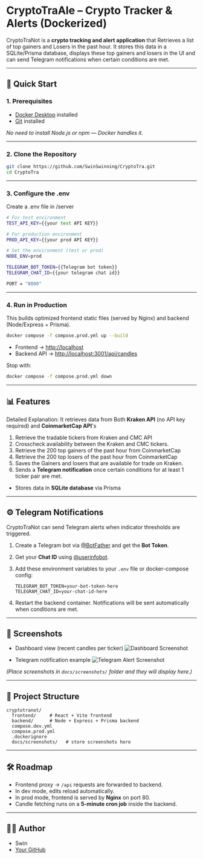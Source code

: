 # CryptoTraAle – Crypto Tracker & Alerts (Dockerized)

CryptoTraNot is a **crypto tracking and alert application** that Retrieves a list of top gainers and Losers in the past hour. It stores this data in a SQLite/Prisma database, displays these top gainers and losers in the UI and can send Telegram notifications when certain conditions are met.

---

## 🚀 Quick Start

### 1. Prerequisites

* [Docker Desktop](https://www.docker.com/products/docker-desktop) installed
* [Git](https://git-scm.com/) installed

*No need to install Node.js or npm — Docker handles it.*

---

### 2. Clone the Repository

```bash
git clone https://github.com/SwinSwinning/CryptoTra.git
cd CryptoTra
```

---

### 3. Configure the .env

Create a .env file in /server

```bash
# For test environment
TEST_API_KEY={{your test API KEY}}

# For production environment
PROD_API_KEY={{your prod API KEY}}

# Set the environment (test or prod)
NODE_ENV=prod

TELEGRAM_BOT_TOKEN={{Telegram bot token}}
TELEGRAM_CHAT_ID={{your telegram chat id}}

PORT = "8080"
```

---

### 4. Run in Production

This builds optimized frontend static files (served by Nginx) and backend (Node/Express + Prisma).

```bash
docker compose -f compose.prod.yml up --build
```

* Frontend → [http://localhost](http://localhost)
* Backend API → [http://localhost:3001/api/candles](http://localhost:3001/api/candles)

Stop with:

```bash
docker compose -f compose.prod.yml down
```

---

## 📊 Features

Detailed Explanation:
It retrieves data from Both **Kraken API** (no API key required) and **CoinmarketCap API**'s 
1. Retrieve the tradable tickers from Kraken and CMC API 
2. Crosscheck availability between the Kraken and CMC tickers.
3. Retrieve the 200 top gainers of the past hour from CoinmarketCap
4. Retrieve the 200 top losers of the past hour from CoinmarketCap
5. Saves the Gainers and losers that are available for trade on Kraken.
6. Sends a **Telegram notification** once certain conditions for at least 1 ticker pair are met. 

* Stores data in **SQLite database** via Prisma


---

## ⚙️ Telegram Notifications

CryptoTraNot can send Telegram alerts when indicator thresholds are triggered.

1. Create a Telegram bot via [@BotFather](https://t.me/botfather) and get the **Bot Token**.
2. Get your **Chat ID** using [@userinfobot](https://t.me/userinfobot).
3. Add these environment variables to your `.env` file or docker-compose config:

   ```env
   TELEGRAM_BOT_TOKEN=your-bot-token-here
   TELEGRAM_CHAT_ID=your-chat-id-here
   ```
4. Restart the backend container. Notifications will be sent automatically when conditions are met.

---

## 📸 Screenshots

* Dashboard view (recent candles per ticker)
  ![Dashboard Screenshot](docs/screenshots/dashboard.png)

* Telegram notification example
  ![Telegram Alert Screenshot](docs/screenshots/telegram-alert.png)

*(Place screenshots in `docs/screenshots/` folder and they will display here.)*

---

## 📂 Project Structure

```
cryptotranot/
  frontend/     # React + Vite frontend
  backend/      # Node + Express + Prisma backend
  compose.dev.yml
  compose.prod.yml
  .dockerignore
  docs/screenshots/   # store screenshots here
```

---

## 🛠 Roadmap

* Frontend proxy → `/api` requests are forwarded to backend.
* In dev mode, edits reload automatically.
* In prod mode, frontend is served by **Nginx** on port 80.
* Candle fetching runs on a **5-minute cron job** inside the backend.

---

## 🧑‍💻 Author

* Swin
* [Your GitHub](https://github.com/SwinSwinning)
